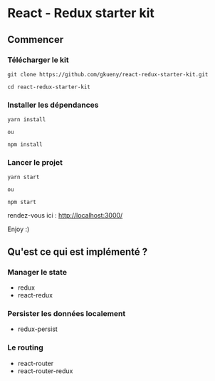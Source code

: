 # React - Redux starter kit

## Commencer

### Télécharger le kit

```
git clone https://github.com/gkueny/react-redux-starter-kit.git

cd react-redux-starter-kit
```

### Installer les dépendances

```
yarn install

ou

npm install
```

### Lancer le projet

```
yarn start

ou

npm start
```

rendez-vous ici : [http://localhost:3000/](http://localhost:3000/)

Enjoy :)

## Qu'est ce qui est implémenté ?

### Manager le state

- redux
- react-redux

### Persister les données localement

- redux-persist

### Le routing

- react-router
- react-router-redux
